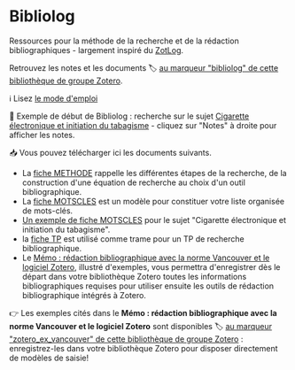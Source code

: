 # Bibliolog

Ressources pour la méthode de la recherche et de la rédaction bibliographiques - largement inspiré du [ZotLog](https://www.zotero.org/groups/zotlog/items/itemKey/HP6BW7TX).

Retrouvez les notes et les documents :label: [au marqueur "bibliolog" de cette bibliothèque de groupe Zotero](https://www.zotero.org/groups/2561378/form_biblio_isped/items/tag/bibliolog).

:information_source: Lisez [le mode d'emploi](https://www.zotero.org/groups/2561378/form_biblio_isped/items/itemKey/CYHI67IX)

:bookmark_tabs: Exemple de début de Bibliolog : recherche sur le sujet [Cigarette électronique et initiation du tabagisme](https://www.zotero.org/groups/2561378/items/43B5JLI2) - cliquez sur "Notes" à droite pour afficher les notes.

:inbox_tray: Vous pouvez télécharger ici les documents suivants.

* La [fiche METHODE](https://github.com/fflamerie/bibliolog/blob/master/docs/recherche_biblio_METHODE.pdf) rappelle les différentes étapes de la recherche, de la construction d'une équation de recherche au choix d'un outil bibliographique.
* La [fiche MOTSCLES](https://github.com/fflamerie/bibliolog/blob/master/docs/recherche_biblio_MOTSCLES.doc) est un modèle pour constituer votre liste organisée de mots-clés. 
* [Un exemple de fiche MOTSCLES](https://github.com/fflamerie/bibliolog/blob/master/docs/_BIBLIOLOG_Cigarette.odt) pour le sujet "Cigarette électronique et initiation du tabagisme".
* la [fiche TP](https://github.com/fflamerie/bibliolog/blob/master/docs/recherche_biblio_TP.doc) est utilisé comme trame pour un TP de recherche bibliographique.
* Le [Mémo : rédaction bibliographique avec la norme Vancouver et le logiciel Zotero](https://github.com/fflamerie/bibliolog/blob/master/docs/vancouver_zotero_memo.pdf), illustré d'exemples, vous permettra d'enregistrer dès le départ dans votre bibliothèque Zotero toutes les informations bibliographiques requises pour utiliser ensuite les outils de rédaction bibliographique intégrés à Zotero.

:point_right: Les exemples cités dans le **Mémo : rédaction bibliographique avec la norme Vancouver et le logiciel Zotero** sont disponibles :label: [au marqueur "zotero_ex_vancouver" de cette bibliothèque de groupe Zotero](https://www.zotero.org/groups/2561378/form_biblio_isped/items/tag/zotero_ex_vancouver) : enregistrez-les dans votre bibliothèque Zotero pour disposer directement de modèles de saisie!
